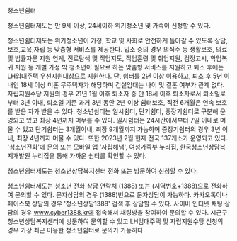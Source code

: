 청소년쉼터


청소년쉼터제도는 만 9세 이상, 24세이하 위기청소년 및 가족이 신청할 수 있다.


청소년쉼터제도는 위기청소년이 가정, 학교 및 사회로 안전하게 돌아갈 수 있도록 상담,보호,교육,자립 등 맞춤형 서비스를 제공한다. 입소 중의 경우 의식주 등 생활보호, 의료 및 법률자문 지원 연계, 진로탐색 및 직업지도, 직업훈련 및 취업지원, 검정고시, 학업복귀 지원 등 개별 가정 밖 청소년이 필요로 하는 맞춤형 서비스를 지원하고 퇴소 후에는 LH임대주택 우선지원대상으로 지원한다. 단, 쉼터를 2년 이상 이용하고, 퇴소 후 5년 이내인 18세 이상 미혼 무주택자가 해당하며 건설임대는 나이 및 결혼 여부가 관계 없다. 자립지원수당 지원의 경우 21년 1월 이후 퇴소자 중 만 18세 이후 퇴소자로서 퇴소일로부터 3년 이내, 퇴소일 기준 과거 3년 동안 2년 이상 쉼터보호, 직전 6개월은 연속 보호를 받은 자가 받을 수 있다. 청소년쉼터는 일시쉼터, 단기쉼터, 중장기쉼터로 구분해 운영되고 있고 최장 4년까지 머무를 수 있다. 일시쉼터는 24시간에서부터 7일 이내로 머물 수 있고 단기쉼터는 3개월이내, 최장 9개월까지 가능하며 중장기쉼터의 경우 3년 이내, 최장 4년까지 머물 수 있다.
또한 2023년 2월 현재 전국 137개소가 운영되고 있다. '청소년전화'에 문의 또는 모바일 앱 '자립해냄', 여성가족부 누리집, 한국청소년상담복지개발원 누리집을 통해 가까운 쉼터를 확인할 수 있다. 


청소년쉼터제도는 청소년상담복지센터 전화 또는 방문하여 신청할 수 있다.


청소년쉼터제도는 청소년 전화 상담 연락처 (1388) 또는 (지역번호+1388)으로 전화하여 문의할 수 있다. 문자상담의 경우 (1388)번으로 문자상담이 가능하다. 카카오톡이나 페이스북 상담의 경우 '청소년상담1388' 검색 후 상담할 수 있다. 사이버 인터넷 채팅 상담의 경우 www.cyber1388.kr에 접속해서 채팅방을 참여하여 문의할 수 있다. 시군구 청소년상담복지센터에 방문하여 문의할 수 있고 LH임대주택 및 자립지원수당 신청의 경우 가장 최근 이용한 청소년쉼터로 문의가 가능하다.